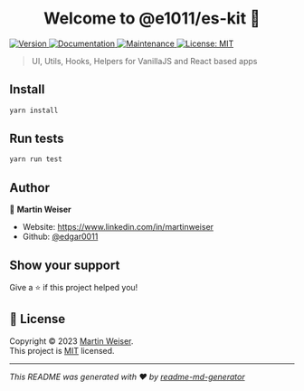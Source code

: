 <h1 align="center">Welcome to @e1011/es-kit 👋</h1>
<p>
  <a href="https://www.npmjs.com/package/@e1011/es-kit" target="_blank">
    <img alt="Version" src="https://img.shields.io/npm/v/@e1011/es-kit.svg">
  </a>
  <a href="https://github.com/edgar0011/e1011-es-kit#readme" target="_blank">
    <img alt="Documentation" src="https://img.shields.io/badge/documentation-yes-brightgreen.svg" />
  </a>
  <a href="https://github.com/edgar0011/e1011-es-kit/graphs/commit-activity" target="_blank">
    <img alt="Maintenance" src="https://img.shields.io/badge/Maintained%3F-yes-green.svg" />
  </a>
  <a href="https://github.com/edgar0011/e1011-es-kit/blob/master/LICENSE" target="_blank">
    <img alt="License: MIT" src="https://img.shields.io/github/license/edgar0011/@e1011/es-kit" />
  </a>
</p>

> UI, Utils, Hooks, Helpers for VanillaJS and React based apps

## Install

```sh
yarn install
```

## Run tests

```sh
yarn run test
```

## Author

👤 **Martin Weiser**

* Website: https://www.linkedin.com/in/martinweiser
* Github: [@edgar0011](https://github.com/edgar0011)

## Show your support

Give a ⭐️ if this project helped you!

## 📝 License

Copyright © 2023 [Martin Weiser](https://github.com/edgar0011).<br />
This project is [MIT](https://github.com/edgar0011/e1011-es-kit/blob/master/LICENSE) licensed.

***
_This README was generated with ❤️ by [readme-md-generator](https://github.com/kefranabg/readme-md-generator)_
